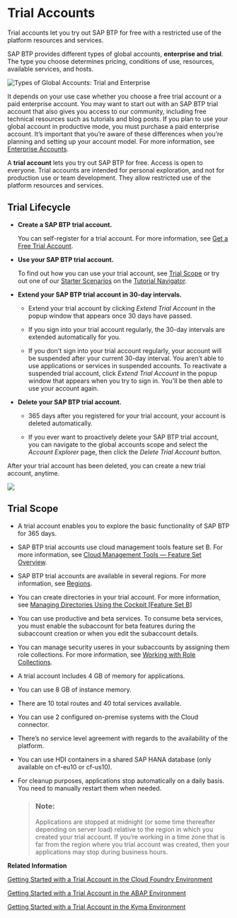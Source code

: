 <!-- loio046f127f2a614438b616ccfc575fdb16 -->

# Trial Accounts

Trial accounts let you try out SAP BTP for free with a restricted use of the platform resources and services.

 SAP BTP provides different types of global accounts, **enterprise and** **trial**. The type you choose determines pricing, conditions of use, resources, available services, and hosts.

![Types of Global Accounts: Trial and Enterprise](images/Types_of_Global_Account_0b86365.png)

It depends on your use case whether you choose a free trial account or a paid enterprise account. You may want to start out with an SAP BTP trial account that also gives you access to our community, including free technical resources such as tutorials and blog posts. If you plan to use your global account in productive mode, you must purchase a paid enterprise account. It’s important that you’re aware of these differences when you’re planning and setting up your account model. For more information, see [Enterprise Accounts](Enterprise_Accounts_171511c.md).

A **trial account** lets you try out SAP BTP for free. Access is open to everyone. Trial accounts are intended for personal exploration, and not for production use or team development. They allow restricted use of the platform resources and services.



<a name="loio046f127f2a614438b616ccfc575fdb16__section_trial-lifecycle"/>

## Trial Lifecycle

-   **Create a SAP BTP trial account.**

    You can self-register for a trial account. For more information, see [Get a Free Trial Account](../20-getting-started/Getting_a_Global_Account_d61c281.md#loio42e7e54590424e65969fced1acd47694).

-   **Use your SAP BTP trial account.**

    To find out how you can use your trial account, see [Trial Scope](Trial_Accounts_046f127.md#loio046f127f2a614438b616ccfc575fdb16__section_trial-scope) or try out one of our [Starter Scenarios](https://developers.sap.com/tutorial-navigator.html?tag=tutorial:topic/cp-starter-scenario) on the [Tutorial Navigator](https://developers.sap.com/tutorial-navigator.html?tag=products:technology-platform/sap-business-technology-platform).

-   **Extend your SAP BTP trial account in 30-day intervals.**
    -   Extend your trial account by clicking *Extend Trial Account* in the popup window that appears once 30 days have passed.

    -   If you sign into your trial account regularly, the 30-day intervals are extended automatically for you.

    -   If you don't sign into your trial account regularly, your account will be suspended after your current 30-day interval. You aren’t able to use applications or services in suspended accounts. To reactivate a suspended trial account, click *Extend Trial Account* in the popup window that appears when you try to sign in. You'll be then able to use your account again.


-   **Delete your SAP BTP trial account.**

    -   365 days after you registered for your trial account, your account is deleted automatically.

    -   If you ever want to proactively delete your SAP BTP trial account, you can navigate to the global accounts scope and select the *Account Explorer* page, then click the *Delete Trial Account* button.



After your trial account has been deleted, you can create a new trial account, anytime.

 ![](images/ExtendTrial_987e111.png) 



<a name="loio046f127f2a614438b616ccfc575fdb16__section_trial-scope"/>

## Trial Scope

-   A trial account enables you to explore the basic functionality of SAP BTP for 365 days.

-   SAP BTP trial accounts use cloud management tools feature set B. For more information, see [Cloud Management Tools — Feature Set Overview](Cloud_Management_Tools_—_Feature_Set_Overview_caf4e4e.md).

-   SAP BTP trial accounts are available in several regions. For more information, see [Regions](Regions_350356d.md#loio350356d1dc314d3199dca15bd2ab9b0e).

-   You can create directories in your trial account. For more information, see [Managing Directories Using the Cockpit \[Feature Set B\]](../50-administration-and-ops/Managing_Directories_Using_the_Cockpit_Feature_Set_B_f495ac1.md)

-   You can use productive and beta services. To consume beta services, you must enable the subaccount for beta features during the subaccount creation or when you edit the subaccount details.

-   You can manage security useres in your subaccounts by assigning them role collections. For more information, see [Working with Role Collections](../50-administration-and-ops/Working_with_Role_Collections_393ea0b.md).

-   A trial account includes 4 GB of memory for applications.

-   You can use 8 GB of instance memory.

-   There are 10 total routes and 40 total services available.

-   You can use 2 configured on-premise systems with the Cloud connector.

-   There’s no service level agreement with regards to the availability of the platform.

-   You can use HDI containers in a shared SAP HANA database \(only available on cf-eu10 or cf-us10\).

-   For cleanup purposes, applications stop automatically on a daily basis. You need to manually restart them when needed.

    > ### Note:  
    > Applications are stopped at midnight \(or some time thereafter depending on server load\) relative to the region in which you created your trial account. If you’re working in a time zone that is far from the region where you trial account was created, then your applications may stop during business hours.


**Related Information**  


[Getting Started with a Trial Account in the Cloud Foundry Environment](../20-getting-started/Getting_Started_with_a_Trial_Account_in_the_Cloud_Foundry_Environment_e50ab7b.md "Quickly get started with a trial account.")

[Getting Started with a Trial Account in the ABAP Environment](../20-getting-started/Getting_Started_with_a_Trial_Account_in_the_ABAP_Environment_720c423.md "Quickly get started with a trial account.")

[Getting Started with a Trial Account in the Kyma Environment](../20-getting-started/Getting_Started_with_a_Trial_Account_in_the_Kyma_Environment_ccb83c7.md "Quickly get started with a trial account.")

